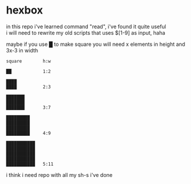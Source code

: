 # hexbox

in this repo i've learned command "read", i've found it quite useful\
i will need to rewrite my old scripts that uses $[1-9] as input, haha

maybe if you use █ to make square you will need x elements in height and 3x-3 in width

```
square        h:w

██            1:2

████
████          2:3

███████
███████    
███████       3:7

█████████
█████████
█████████
█████████     4:9

███████████
███████████
███████████
███████████
███████████   5:11

```
i think i need repo with all my sh-s i've done
